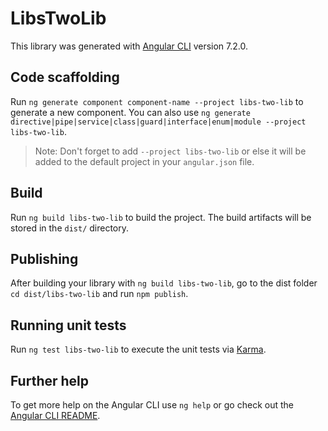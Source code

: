 # LibsTwoLib

This library was generated with [Angular CLI](https://github.com/angular/angular-cli) version 7.2.0.

## Code scaffolding

Run `ng generate component component-name --project libs-two-lib` to generate a new component. You can also use `ng generate directive|pipe|service|class|guard|interface|enum|module --project libs-two-lib`.

> Note: Don't forget to add `--project libs-two-lib` or else it will be added to the default project in your `angular.json` file.

## Build

Run `ng build libs-two-lib` to build the project. The build artifacts will be stored in the `dist/` directory.

## Publishing

After building your library with `ng build libs-two-lib`, go to the dist folder `cd dist/libs-two-lib` and run `npm publish`.

## Running unit tests

Run `ng test libs-two-lib` to execute the unit tests via [Karma](https://karma-runner.github.io).

## Further help

To get more help on the Angular CLI use `ng help` or go check out the [Angular CLI README](https://github.com/angular/angular-cli/blob/master/README.md).
